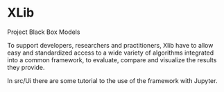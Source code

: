 # XLib 

Project Black Box Models

 To support developers, researchers and practitioners,  Xlib have to allow easy and standardized access to a wide variety of algorithms integrated into a common framework, to evaluate, compare and visualize the results they provide.
 
 In src/Ui there are some tutorial to the use of the framework with Jupyter.
